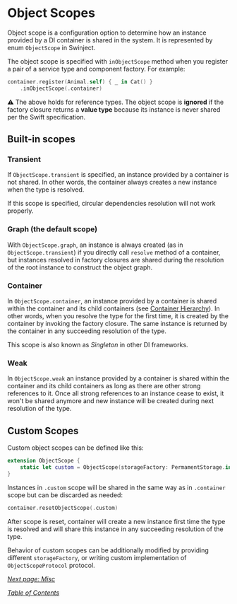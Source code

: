 # Object Scopes

Object scope is a configuration option to determine how an instance provided by a DI container is shared in the system. It is represented by enum `ObjectScope` in Swinject.

The object scope is specified with `inObjectScope` method when you register a pair of a service type and component factory. For example:

```swift
container.register(Animal.self) { _ in Cat() }
    .inObjectScope(.container)
```

⚠️ The above holds for reference types. The object scope is **ignored** if the factory closure returns a **value type** because its instance is never shared per the Swift specification.

## Built-in scopes
### Transient

If `ObjectScope.transient` is specified, an instance provided by a container is not shared. In other words, the container always creates a new instance when the type is resolved.

If this scope is specified, circular dependencies resolution will not work properly.

### Graph (the default scope)

With `ObjectScope.graph`, an instance is always created (as in `ObjectScope.transient`) if you directly call `resolve` method of a container, but instances resolved in factory closures are shared during the resolution of the root instance to construct the object graph.

### Container

In `ObjectScope.container`, an instance provided by a container is shared within the container and its child containers (see [Container Hierarchy](ContainerHierarchy.md)). In other words, when you resolve the type for the first time, it is created by the container by invoking the factory closure. The same instance is returned by the container in any succeeding resolution of the type.

This scope is also known as _Singleton_ in other DI frameworks.

### Weak

In `ObjectScope.weak` an instance provided by a container is shared within the container and its child containers as long as there are other strong references to it. Once all strong references to an instance cease to exist, it won't be shared anymore and new instance will be created during next resolution of the type.

## Custom Scopes

Custom object scopes can be defined like this:
```swift
extension ObjectScope {
    static let custom = ObjectScope(storageFactory: PermamentStorage.init)
}
```
Instances in `.custom` scope will be shared in the same way as in `.container` scope but can be discarded as needed:
```swift
container.resetObjectScope(.custom)
```
After scope is reset, container will create a new instance first time the type is resolved and will share this instance in any succeeding resolution of the type.

Behavior of custom scopes can be additionally modified by providing different `storageFactory`, or writing custom implementation of `ObjectScopeProtocol` protocol.

_[Next page: Misc](Misc.md)_

_[Table of Contents](README.md)_
